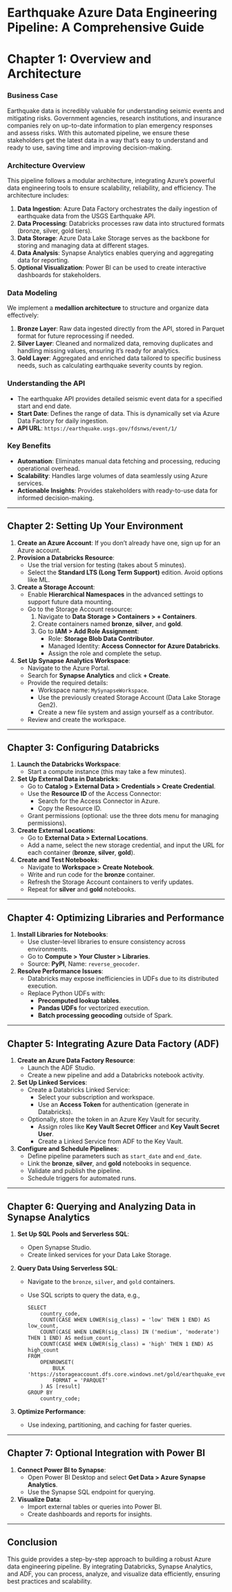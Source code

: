 # Earthquake Azure Data Engineering Pipeline: A Comprehensive Guide

# Chapter 1: Overview and Architecture

### Business Case

Earthquake data is incredibly valuable for understanding seismic events and mitigating risks. Government agencies, research institutions, and insurance companies rely on up-to-date information to plan emergency responses and assess risks. With this automated pipeline, we ensure these stakeholders get the latest data in a way that’s easy to understand and ready to use, saving time and improving decision-making.

### Architecture Overview

This pipeline follows a modular architecture, integrating Azure’s powerful data engineering tools to ensure scalability, reliability, and efficiency. The architecture includes:

1. **Data Ingestion**: Azure Data Factory orchestrates the daily ingestion of earthquake data from the USGS Earthquake API.
2. **Data Processing**: Databricks processes raw data into structured formats (bronze, silver, gold tiers).
3. **Data Storage**: Azure Data Lake Storage serves as the backbone for storing and managing data at different stages.
4. **Data Analysis**: Synapse Analytics enables querying and aggregating data for reporting.
5. **Optional Visualization**: Power BI can be used to create interactive dashboards for stakeholders.

### Data Modeling

We implement a **medallion architecture** to structure and organize data effectively:

1. **Bronze Layer**: Raw data ingested directly from the API, stored in Parquet format for future reprocessing if needed.
2. **Silver Layer**: Cleaned and normalized data, removing duplicates and handling missing values, ensuring it’s ready for analytics.
3. **Gold Layer**: Aggregated and enriched data tailored to specific business needs, such as calculating earthquake severity counts by region.

### Understanding the API

- The earthquake API provides detailed seismic event data for a specified start and end date.
- **Start Date**: Defines the range of data. This is dynamically set via Azure Data Factory for daily ingestion.
- **API URL**: `https://earthquake.usgs.gov/fdsnws/event/1/`

### Key Benefits

- **Automation**: Eliminates manual data fetching and processing, reducing operational overhead.
- **Scalability**: Handles large volumes of data seamlessly using Azure services.
- **Actionable Insights**: Provides stakeholders with ready-to-use data for informed decision-making.

---

## Chapter 2: Setting Up Your Environment

1. **Create an Azure Account**: If you don’t already have one, sign up for an Azure account.
2. **Provision a Databricks Resource**:
    - Use the trial version for testing (takes about 5 minutes).
    - Select the **Standard LTS (Long Term Support)** edition. Avoid options like ML.
3. **Create a Storage Account**:
    - Enable **Hierarchical Namespaces** in the advanced settings to support future data mounting.
    - Go to the Storage Account resource:
        1. Navigate to **Data Storage > Containers > + Containers**.
        2. Create containers named **bronze**, **silver**, and **gold**.
        3. Go to **IAM > Add Role Assignment**:
            - Role: **Storage Blob Data Contributor**.
            - Managed Identity: **Access Connector for Azure Databricks**.
            - Assign the role and complete the setup.
4. **Set Up Synapse Analytics Workspace**:
    - Navigate to the Azure Portal.
    - Search for **Synapse Analytics** and click **+ Create**.
    - Provide the required details:
        - Workspace name: `MySynapseWorkspace`.
        - Use the previously created Storage Account (Data Lake Storage Gen2).
        - Create a new file system and assign yourself as a contributor.
    - Review and create the workspace.

---

## Chapter 3: Configuring Databricks

1. **Launch the Databricks Workspace**:
    - Start a compute instance (this may take a few minutes).
2. **Set Up External Data in Databricks**:
    - Go to **Catalog > External Data > Credentials > Create Credential**.
    - Use the **Resource ID** of the Access Connector:
        - Search for the Access Connector in Azure.
        - Copy the Resource ID.
    - Grant permissions (optional: use the three dots menu for managing permissions).
3. **Create External Locations**:
    - Go to **External Data > External Locations**.
    - Add a name, select the new storage credential, and input the URL for each container (**bronze**, **silver**, **gold**).
4. **Create and Test Notebooks**:
    - Navigate to **Workspace > Create Notebook**.
    - Write and run code for the **bronze** container.
    - Refresh the Storage Account containers to verify updates.
    - Repeat for **silver** and **gold** notebooks.

---

## Chapter 4: Optimizing Libraries and Performance

1. **Install Libraries for Notebooks**:
    - Use cluster-level libraries to ensure consistency across environments.
    - Go to **Compute > Your Cluster > Libraries**.
    - Source: **PyPI**, Name: `reverse_geocoder`.
2. **Resolve Performance Issues**:
    - Databricks may expose inefficiencies in UDFs due to its distributed execution.
    - Replace Python UDFs with:
        - **Precomputed lookup tables**.
        - **Pandas UDFs** for vectorized execution.
        - **Batch processing geocoding** outside of Spark.

---

## Chapter 5: Integrating Azure Data Factory (ADF)

1. **Create an Azure Data Factory Resource**:
    - Launch the ADF Studio.
    - Create a new pipeline and add a Databricks notebook activity.
2. **Set Up Linked Services**:
    - Create a Databricks Linked Service:
        - Select your subscription and workspace.
        - Use an **Access Token** for authentication (generate in Databricks).
    - Optionally, store the token in an Azure Key Vault for security.
        - Assign roles like **Key Vault Secret Officer** and **Key Vault Secret User**.
        - Create a Linked Service from ADF to the Key Vault.
3. **Configure and Schedule Pipelines**:
    - Define pipeline parameters such as `start_date` and `end_date`.
    - Link the **bronze**, **silver**, and **gold** notebooks in sequence.
    - Validate and publish the pipeline.
    - Schedule triggers for automated runs.

---

## Chapter 6: Querying and Analyzing Data in Synapse Analytics

1. **Set Up SQL Pools and Serverless SQL**:
    - Open Synapse Studio.
    - Create linked services for your Data Lake Storage.
2. **Query Data Using Serverless SQL**:
    - Navigate to the `bronze`, `silver`, and `gold` containers.
    - Use SQL scripts to query the data, e.g.,
        
        ```
        SELECT
            country_code,
            COUNT(CASE WHEN LOWER(sig_class) = 'low' THEN 1 END) AS low_count,
            COUNT(CASE WHEN LOWER(sig_class) IN ('medium', 'moderate') THEN 1 END) AS medium_count,
            COUNT(CASE WHEN LOWER(sig_class) = 'high' THEN 1 END) AS high_count
        FROM
            OPENROWSET(
                BULK 'https://storageaccount.dfs.core.windows.net/gold/earthquake_events_gold/**',
                FORMAT = 'PARQUET'
            ) AS [result]
        GROUP BY
            country_code;
        ```
        
3. **Optimize Performance**:
    - Use indexing, partitioning, and caching for faster queries.

---

## Chapter 7: Optional Integration with Power BI

1. **Connect Power BI to Synapse**:
    - Open Power BI Desktop and select **Get Data > Azure Synapse Analytics**.
    - Use the Synapse SQL endpoint for querying.
2. **Visualize Data**:
    - Import external tables or queries into Power BI.
    - Create dashboards and reports for insights.

---

## Conclusion

This guide provides a step-by-step approach to building a robust Azure data engineering pipeline. By integrating Databricks, Synapse Analytics, and ADF, you can process, analyze, and visualize data efficiently, ensuring best practices and scalability.
